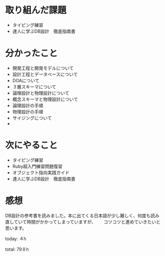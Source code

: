 #  取り組んだ課題
- タイピング練習
- 達人に学ぶDB設計　徹底指南書


# 分かったこと
- 開発工程と開発モデルについて
- 設計工程とデータベースについて
- DOAについて
- ３層スキーマについて
- 論理設計と物理設計について
- 概念スキーマと物理設計について
- 論理設計の手順
- 物理設計の手順
- サイジングについて
- 

# 次にやること
- タイピング練習
- Ruby超入門練習問題復習
- オブジェクト指向実践ガイド
- 達人に学ぶDB設計　徹底指南書



# 感想
DB設計の参考書を読みました。本に出てくる日本語が少し難しく、何度も読み直していて時間がかかってしまっていますが、　　
コツコツと進めていきたいと思います。


today: ４h

total: 79８h
